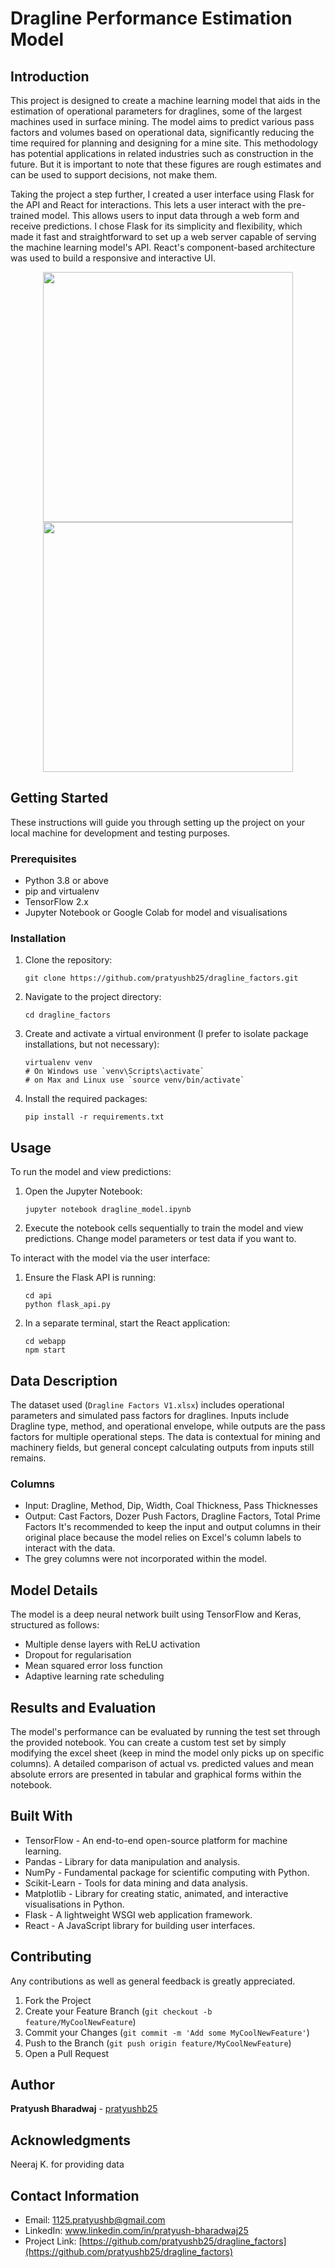 # Dragline Performance Estimation Model

## Introduction

This project is designed to create a machine learning model that aids in the estimation of operational parameters for draglines, some of the largest machines used in surface mining. The model aims to predict various pass factors and volumes based on operational data, significantly reducing the time required for planning and designing for a mine site. This methodology has potential applications in related industries such as construction in the future. But it is important to note that these figures are rough estimates and can be used to support decisions, not make them. 

Taking the project a step further, I created a user interface using Flask for the API and React for interactions. This lets a user interact with the pre-trained model. This allows users to input data through a web form and receive predictions. I chose Flask for its simplicity and flexibility, which made it fast and straightforward to set up a web server capable of serving the machine learning model's API. React's component-based architecture was used to build a responsive and interactive UI.

<div style="text-align: center;">
    <img src="https://github.com/pratyushb25/dragline_factors/assets/114146978/e430ac01-b208-4801-95f4-f2bf1dda4869" width="400">
</div>
    
<div style="text-align: center;">
    <img src="https://github.com/pratyushb25/dragline_factors/assets/114146978/32af6262-c5f9-42ee-aae4-c35932c318f3" width="400">
</div>  


## Getting Started

These instructions will guide you through setting up the project on your local machine for development and testing purposes.

### Prerequisites

- Python 3.8 or above
- pip and virtualenv
- TensorFlow 2.x
- Jupyter Notebook or Google Colab for model and visualisations
  
### Installation

1. Clone the repository:
   ```
   git clone https://github.com/pratyushb25/dragline_factors.git
   ```
2. Navigate to the project directory:
   ```
   cd dragline_factors
   ```
3. Create and activate a virtual environment (I prefer to isolate package installations, but not necessary):
   ```
   virtualenv venv
   # On Windows use `venv\Scripts\activate`
   # on Max and Linux use `source venv/bin/activate`
   ```
4. Install the required packages:
   ```
   pip install -r requirements.txt
   ```

## Usage

To run the model and view predictions:
1. Open the Jupyter Notebook:
   ```
   jupyter notebook dragline_model.ipynb
   ```
2. Execute the notebook cells sequentially to train the model and view predictions. Change model parameters or test data if you want to. 

To interact with the model via the user interface:
1. Ensure the Flask API is running:
   ```
   cd api
   python flask_api.py
   ```
2. In a separate terminal, start the React application:
   ```
   cd webapp
   npm start
   ```

## Data Description

The dataset used (`Dragline Factors V1.xlsx`) includes operational parameters and simulated pass factors for draglines. Inputs include Dragline type, method, and operational envelope, while outputs are the pass factors for multiple operational steps. The data is contextual for mining and machinery fields, but general concept calculating outputs from inputs still remains. 

### Columns
- Input: Dragline, Method, Dip, Width, Coal Thickness, Pass Thicknesses
- Output: Cast Factors, Dozer Push Factors, Dragline Factors, Total Prime Factors
It's recommended to keep the input and output columns in their original place because the model relies on Excel's column labels to interact with the data.
- The grey columns were not incorporated within the model. 

## Model Details

The model is a deep neural network built using TensorFlow and Keras, structured as follows:
- Multiple dense layers with ReLU activation
- Dropout for regularisation
- Mean squared error loss function
- Adaptive learning rate scheduling

## Results and Evaluation

The model's performance can be evaluated by running the test set through the provided notebook. You can create a custom test set by simply modifying the excel sheet (keep in mind the model only picks up on specific columns). A detailed comparison of actual vs. predicted values and mean absolute errors are presented in tabular and graphical forms within the notebook.

## Built With

- TensorFlow - An end-to-end open-source platform for machine learning.
- Pandas - Library for data manipulation and analysis.
- NumPy - Fundamental package for scientific computing with Python.
- Scikit-Learn - Tools for data mining and data analysis.
- Matplotlib - Library for creating static, animated, and interactive visualisations in Python.
- Flask - A lightweight WSGI web application framework.
- React - A JavaScript library for building user interfaces.

## Contributing

Any contributions as well as general feedback is greatly appreciated.

1. Fork the Project
2. Create your Feature Branch (`git checkout -b feature/MyCoolNewFeature`)
3. Commit your Changes (`git commit -m 'Add some MyCoolNewFeature'`)
4. Push to the Branch (`git push origin feature/MyCoolNewFeature`)
5. Open a Pull Request

## Author

**Pratyush Bharadwaj** - [pratyushb25](https://github.com/pratyushb25)

## Acknowledgments

Neeraj K. for providing data

## Contact Information

- Email: 1125.pratyushb@gmail.com
- LinkedIn: www.linkedin.com/in/pratyush-bharadwaj25
- Project Link: [https://github.com/pratyushb25/dragline_factors](https://github.com/pratyushb25/dragline_factors)
